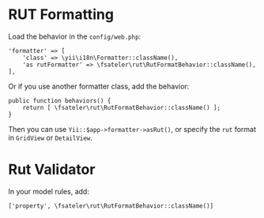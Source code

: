 # RUT Formatting

Load the behavior in the `config/web.php`:


    'formatter' => [
        'class' => \yii\i18n\Formatter::className(),
        'as rutFormatter' => \fsateler\rut\RutFormatBehavior::className(),
    ],

Or if you use another formatter class, add the behavior:

    public function behaviors() {
        return [ \fsateler\rut\RutFormatBehavior::className() ];
    }


Then you can use `Yii::$app->formatter->asRut()`, or specify the `rut` format in `GridView` or `DetailView`.

# Rut Validator

In your model rules, add:

    ['property', \fsateler\rut\RutFormatBehavior::className()]
